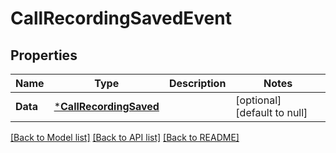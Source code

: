 # CallRecordingSavedEvent

## Properties
Name | Type | Description | Notes
------------ | ------------- | ------------- | -------------
**Data** | [***CallRecordingSaved**](CallRecordingSaved.md) |  | [optional] [default to null]

[[Back to Model list]](../README.md#documentation-for-models) [[Back to API list]](../README.md#documentation-for-api-endpoints) [[Back to README]](../README.md)

